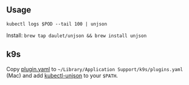 ## Usage

```
kubectl logs $POD --tail 100 | unjson
```

Install: `brew tap daulet/unjson && brew install unjson`

## k9s

Copy [plugin.yaml](./k9s/plugin.yaml) to `~/Library/Application Support/k9s/plugins.yaml` (Mac) and add [kubectl-unjson](./k9s/kubectl-unjson) to your `$PATH`.
